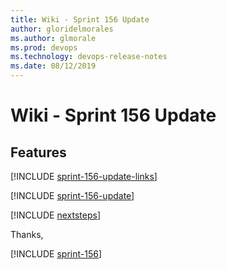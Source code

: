 ```yaml
---
title: Wiki - Sprint 156 Update
author: gloridelmorales
ms.author: glmorale
ms.prod: devops
ms.technology: devops-release-notes
ms.date: 08/12/2019
---
```


# Wiki - Sprint 156 Update

## Features

[!INCLUDE [sprint-156-update-links](../_shared/wiki/sprint-156-update-links.md)]

[!INCLUDE [sprint-156-update](../_shared/wiki/sprint-156-update.md)]

[!INCLUDE [nextsteps](../_shared/nextsteps.md)]

Thanks,

[!INCLUDE [sprint-156](../_shared/signer/sprint-156.md)]
